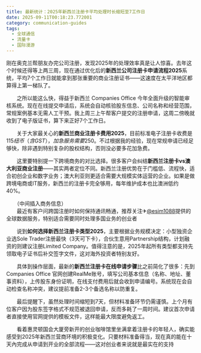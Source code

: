 ```yaml
---
title: 最新统计：2025年新西兰注册卡平均处理时长缩短至7工作日
date: 2025-09-11T00:18:23.772001
category: communication-guides
tags:
  - 全球通信
  - 流量卡
  - 国际漫游
---
```


刚在奥克兰帮朋友办完公司注册，发现2025年的处理效率真是让人惊喜。去年这个时候还得等上两三周，现在通过优化后的**新西兰公司注册卡申请流程2025**系统，平均7个工作日就能拿到那张重要的商业注册证书——这速度在太平洋地区都算得上第一梯队了。

　　之所以能这么快，得益于新西兰 Companies Office 今年全面升级的智能审核系统。现在在线提交申请后，系统会自动核验股东信息、公司名称和经营范围，常规案例基本无需人工干预。我上周三上午帮客户提交的注册申请，这周二傍晚就收到了电子版证书，算下来正好7个工作日。

　　关于大家最关心的**新西兰商业注册卡费用2025**，目前标准电子注册卡收费是$115纽币（含GST），加急服务需要$250。不过根据我的经验，现在常规申请已经足够快，除非遇到特别复杂的股权结构，否则没必要多花加急费。

　　这里要特别提一下跨境商务的对比选择。很多客户会纠结**新西兰注册卡vs澳大利亚商业注册**——其实两者定位不同。新西兰注册优势在于门槛低、流程快，适合初创企业和数字业务；澳大利亚则更适合需要大规模实体运营的企业。如果是做跨境电商或IT服务，新西兰的注册卡完全够用，每年维护成本也比澳洲低约40%。

　　（中间插入商务信息）  
　　最近有客户问跨国注册时如何保持通讯畅通，推荐关注✈[@esim1088](https://t.me/s/esim1088)提供的全球数据服务，特别适合需要同时处理多国业务的创业者

　　说到**如何选择新西兰注册卡类型2025**，主要根据业务规模决定：小型独资企业选Sole Trader注册最快（3天可下卡），合伙生意用Partnership结构，计划融资的则建议注册Limited Company。值得注意的是，2025年起所有类型都支持先领取电子证书后补交签字文件，这对海外投资者特别友好。

　　具体到操作层面，最新的**新西兰注册卡在线申请步骤**比之前简化了很多：先到 Companies Office 官网创建RealMe账号，填写公司基本信息（名称、地址、董事资料），上传股东身份证明，在线支付费用后就会收到申请编号。系统现在会自动检查名称冲突，建议提前准备2-3个备选名称以防重复。

　　最后提醒下，虽然处理时间缩短到7天，但材料准备环节仍需谨慎。上个月有位客户因为股东签字格式不规范被退回申请，反而多耗了一周时间。建议首次申请者直接使用官网提供的模板文件，这样能最大限度避免返工。

　　看着惠灵顿国会大厦旁新开的创业咖啡馆里坐满拿着注册卡的年轻人，确实能感受到2025年新西兰营商环境的积极变化。只要材料准备得当，现在真的能在十天內完成从申请到开业的全部流程——这对创业者来说就是最实在的支持